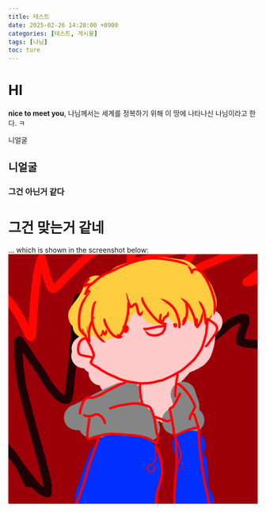 ```yaml
---
title: 테스트
date: 2025-02-26 14:28:00 +0900
categories: [테스트, 게시물]
tags: [나님]
toc: ture
---
```


# HI

**nice to meet you**, 나님께서는 세계를 정복하기 위해 이 땅에 나타나신 나님이라고 한다. ㅋ

니얼굴

## 니얼굴


### 그건 아닌거 같다

# 그건 맞는거 같네

... which is shown in the screenshot below:
![My helpful screenshot](/assets/img/favicons/avatar_image.png)

